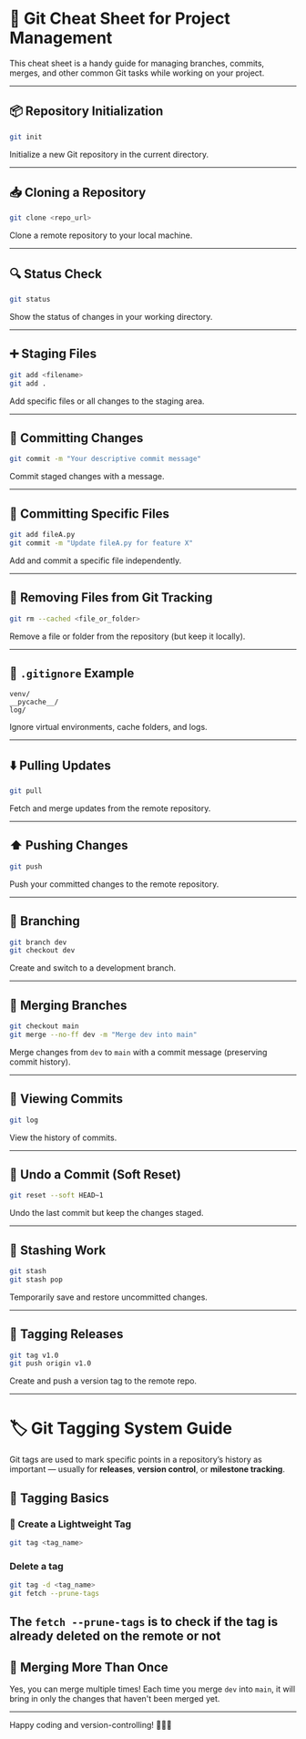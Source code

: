 # 🐙 Git Cheat Sheet for Project Management

This cheat sheet is a handy guide for managing branches, commits, merges, and other common Git tasks while working on your project.

---

## 📦 Repository Initialization

```bash
git init
```
Initialize a new Git repository in the current directory.

---

## 📥 Cloning a Repository

```bash
git clone <repo_url>
```
Clone a remote repository to your local machine.

---

## 🔍 Status Check

```bash
git status
```
Show the status of changes in your working directory.

---

## ➕ Staging Files

```bash
git add <filename>
git add .
```
Add specific files or all changes to the staging area.

---

## 📝 Committing Changes

```bash
git commit -m "Your descriptive commit message"
```
Commit staged changes with a message.

---

## 📂 Committing Specific Files

```bash
git add fileA.py
git commit -m "Update fileA.py for feature X"
```
Add and commit a specific file independently.

---

## 🚫 Removing Files from Git Tracking

```bash
git rm --cached <file_or_folder>
```
Remove a file or folder from the repository (but keep it locally).

---

## 📄 `.gitignore` Example

```gitignore
venv/
__pycache__/
log/
```
Ignore virtual environments, cache folders, and logs.

---

## ⬇️ Pulling Updates

```bash
git pull
```
Fetch and merge updates from the remote repository.

---

## ⬆️ Pushing Changes

```bash
git push
```
Push your committed changes to the remote repository.

---

## 🌿 Branching

```bash
git branch dev
git checkout dev
```
Create and switch to a development branch.

---

## 🔀 Merging Branches

```bash
git checkout main
git merge --no-ff dev -m "Merge dev into main"
```
Merge changes from `dev` to `main` with a commit message (preserving commit history).

---

## 🧾 Viewing Commits

```bash
git log
```
View the history of commits.

---

## 🧹 Undo a Commit (Soft Reset)

```bash
git reset --soft HEAD~1
```
Undo the last commit but keep the changes staged.

---

## 📎 Stashing Work

```bash
git stash
git stash pop
```
Temporarily save and restore uncommitted changes.

---

## 📌 Tagging Releases

```bash
git tag v1.0
git push origin v1.0
```
Create and push a version tag to the remote repo.

---
# 🏷️ Git Tagging System Guide

Git tags are used to mark specific points in a repository’s history as important — usually for **releases**, **version control**, or **milestone tracking**.


## 📌 Tagging Basics

### 🔹 Create a Lightweight Tag
```bash
git tag <tag_name>
```
### Delete a tag
```bash
git tag -d <tag_name>
git fetch --prune-tags
```
The `fetch --prune-tags` is to check if the tag is already deleted on the remote or not
---

## 🔄 Merging More Than Once

Yes, you can merge multiple times! Each time you merge `dev` into `main`, it will bring in only the changes that haven't been merged yet.

---

Happy coding and version-controlling! 🐱‍💻✨
